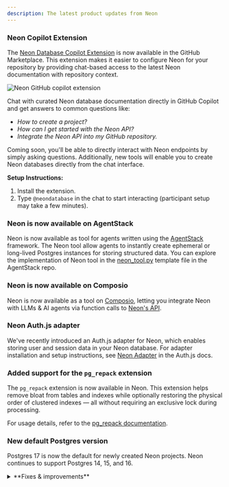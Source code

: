 ```yaml
---
description: The latest product updates from Neon
---
```


### Neon Copilot Extension

The [Neon Database Copilot Extension](https://github.com/marketplace/neon-database) is now available in the GitHub Marketplace. This extension makes it easier to configure Neon for your repository by providing chat-based access to the latest Neon documentation with repository context.

<div style={{ display: 'flex', justifyContent: 'left' }}>
  <img 
    src="/docs/relnotes/github_copilot_extension.png" 
    alt="Neon GitHub copilot extension" 
    style={{ width: '486px', height: '96px' }} 
  />
</div>

Chat with curated Neon database documentation directly in GitHub Copilot and get answers to common questions like:

- _How to create a project?_
- _How can I get started with the Neon API?_
- _Integrate the Neon API into my GitHub repository._

Coming soon, you'll be able to directly interact with Neon endpoints by simply asking questions. Additionally, new tools will enable you to create Neon databases directly from the chat interface.

**Setup Instructions:**

1. Install the extension.
2. Type `@neondatabase` in the chat to start interacting (participant setup may take a few minutes).

### Neon is now available on AgentStack

Neon is now available as tool for agents written using the [AgentStack](https://github.com/AgentOps-AI/AgentStack) framework. The Neon tool allow agents to instantly create ephemeral or long-lived Postgres instances for storing structured data. You can explore the implementation of Neon tool in the [neon_tool.py](https://github.com/AgentOps-AI/AgentStack/blob/main/agentstack/templates/crewai/tools/neon_tool.py) template file in the AgentStack repo.

### Neon is now available on Composio

Neon is now available as a tool on [Composio](https://composio.dev/), letting you integrate Neon with LLMs & AI agents via function calls to [Neon's API](https://api-docs.neon.tech/reference/getting-started-with-neon-api).

### Neon Auth.js adapter

We've recently introduced an Auth.js adapter for Neon, which enables storing user and session data in your Neon database. For adapter installation and setup instructions, see [Neon Adapter](https://authjs.dev/getting-started/adapters/neon) in the Auth.js docs.

### Added support for the `pg_repack` extension

The `pg_repack` extension is now available in Neon. This extension helps remove bloat from tables and indexes while optionally restoring the physical order of clustered indexes — all without requiring an exclusive lock during processing.

For usage details, refer to the [pg_repack documentation](https://reorg.github.io/pg_repack/).

### New default Postgres version

Postgres 17 is now the default for newly created Neon projects. Neon continues to support Postgres 14, 15, and 16.

<details>

<summary>**Fixes & improvements**</summary>

- **Drizzle Studio update**

  The Drizzle Studio integration that powers the **Tables** page in the Neon Console has been updated. For the latest improvements and fixes, see the [Neon Drizzle Studio Integration Changelog](https://github.com/neondatabase/neon-drizzle-studio-changelog/blob/main/CHANGELOG.md).

- **Console updates**

  Adjusted billing period start dates in the console to align with the beginning of the current month. Previously, timezone differences could cause the start date to display as the last day of the previous month.

- **Virtual Private Networking**

  Fixed an issue where invalid VPC endpoint IDs would not be deleted. Invalid endpoint IDs are now transitioned to a deleted state after 24 hours and automatically removed at a later date.

- **Neon API**

- **Neon CLI**

  For the latest Neon CLI updates, you can always refer to the [Neon CLI release page](https://github.com/neondatabase/neonctl/releases).

- **Fixes**

  - Fixed an issue that permitted installing the Neon GitHub integration for organizations or personal accounts where the integration was already installed.

</details>
